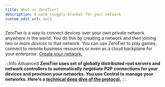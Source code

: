```yaml
---
title: What is ZeroTier?
description: A warm snuggly blanket for your network
custom_edit_url: null
---
```


ZeroTier is a way to connect devices over your own private network anywhere in the world. You do this by creating a network and then joining *two or more devices* to that network. You can use ZeroTier to play games, connect to remote business resources or even as a cloud backplane for your enterprise. [Create your network.](/start)

:::info Advanced
**ZeroTier uses set of globally distributed root servers and network controllers to automatically negotiate P2P connections for your devices and provision your networks. You use Central to manage your networks. Here's a [technical deep dive of the protocol.](protocol)**
:::
